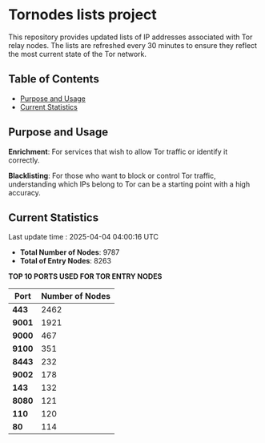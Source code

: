 # Tornodes lists project

This repository provides updated lists of IP addresses associated with Tor relay nodes. The lists are refreshed every 30 minutes to ensure they reflect the most current state of the Tor network.

## Table of Contents

- [Purpose and Usage](#purpose-and-usage)
- [Current Statistics](#current-statistics)


## Purpose and Usage

**Enrichment**: For services that wish to allow Tor traffic or identify it correctly.

**Blacklisting**: For those who want to block or control Tor traffic, understanding which IPs belong to Tor can be a starting point with a high accuracy.

## Current Statistics

Last update time : 2025-04-04 04:00:16 UTC

- **Total Number of Nodes**: 9787
- **Total of Entry Nodes**: 8263

**TOP 10 PORTS USED FOR TOR ENTRY NODES**

| **Port** | **Number of Nodes** |
|------|-----------------|
| **443**   | 2462  |
| **9001**   | 1921  |
| **9000**   | 467  |
| **9100**   | 351  |
| **8443**   | 232  |
| **9002**   | 178  |
| **143**   | 132  |
| **8080**   | 121  |
| **110**   | 120  |
| **80**   | 114  |

